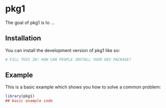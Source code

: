 
# pkg1

<!-- badges: start -->
<!-- badges: end -->

The goal of pkg1 is to ...

## Installation

You can install the development version of pkg1 like so:

``` r
# FILL THIS IN! HOW CAN PEOPLE INSTALL YOUR DEV PACKAGE?
```

## Example

This is a basic example which shows you how to solve a common problem:

``` r
library(pkg1)
## basic example code
```


